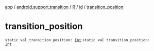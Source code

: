 [app](../../../index.md) / [android.support.transition](../../index.md) / [R](../index.md) / [id](index.md) / [transition_position](.)

# transition_position

`static val transition_position: `[`Int`](https://kotlinlang.org/api/latest/jvm/stdlib/kotlin/-int/index.html)
`static val transition_position: `[`Int`](https://kotlinlang.org/api/latest/jvm/stdlib/kotlin/-int/index.html)